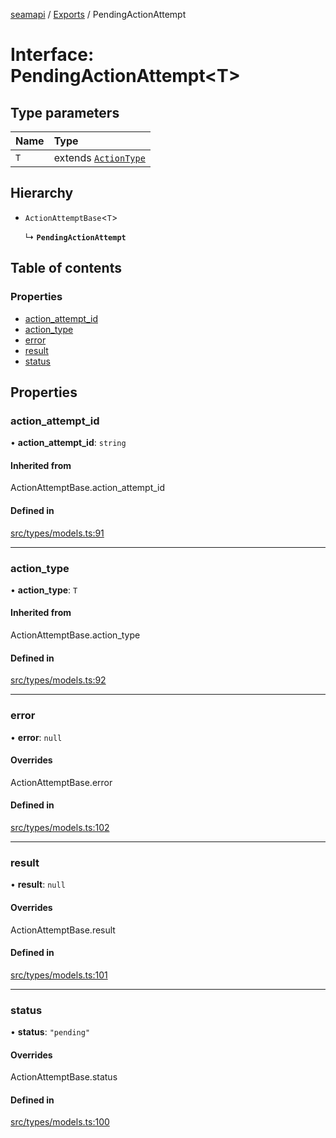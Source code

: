 [seamapi](../README.md) / [Exports](../modules.md) / PendingActionAttempt

# Interface: PendingActionAttempt<T\>

## Type parameters

| Name | Type |
| :------ | :------ |
| `T` | extends [`ActionType`](../modules.md#actiontype) |

## Hierarchy

- `ActionAttemptBase`<`T`\>

  ↳ **`PendingActionAttempt`**

## Table of contents

### Properties

- [action\_attempt\_id](PendingActionAttempt.md#action_attempt_id)
- [action\_type](PendingActionAttempt.md#action_type)
- [error](PendingActionAttempt.md#error)
- [result](PendingActionAttempt.md#result)
- [status](PendingActionAttempt.md#status)

## Properties

### action\_attempt\_id

• **action\_attempt\_id**: `string`

#### Inherited from

ActionAttemptBase.action\_attempt\_id

#### Defined in

[src/types/models.ts:91](https://github.com/seamapi/javascript/blob/main/src/types/models.ts#L91)

___

### action\_type

• **action\_type**: `T`

#### Inherited from

ActionAttemptBase.action\_type

#### Defined in

[src/types/models.ts:92](https://github.com/seamapi/javascript/blob/main/src/types/models.ts#L92)

___

### error

• **error**: ``null``

#### Overrides

ActionAttemptBase.error

#### Defined in

[src/types/models.ts:102](https://github.com/seamapi/javascript/blob/main/src/types/models.ts#L102)

___

### result

• **result**: ``null``

#### Overrides

ActionAttemptBase.result

#### Defined in

[src/types/models.ts:101](https://github.com/seamapi/javascript/blob/main/src/types/models.ts#L101)

___

### status

• **status**: ``"pending"``

#### Overrides

ActionAttemptBase.status

#### Defined in

[src/types/models.ts:100](https://github.com/seamapi/javascript/blob/main/src/types/models.ts#L100)

